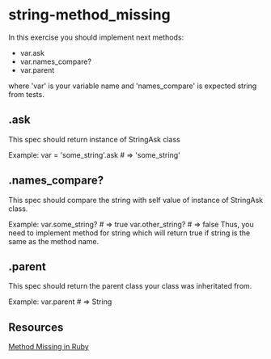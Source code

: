 # string-method_missing

In this exercise you should implement next methods:

- var.ask
- var.names_compare?
- var.parent

where 'var' is your variable name and 'names_compare' is expected string from tests.

## .ask

This spec should return instance of StringAsk class

Example: var = 'some_string'.ask # => 'some_string'

## .names_compare?

This spec should compare the string with self value of instance of StringAsk class.

Example: var.some_string?        # => true
         var.other_string?       # => false
Thus, you need to implement method for string which will return true if string is the same as the method name.

## .parent

This spec should return the parent class your class was inheritated from.

Example: var.parent            # => String

## Resources

[Method Missing in Ruby](https://medium.com/podiihq/method-missing-in-ruby-af4c6edd5130)
